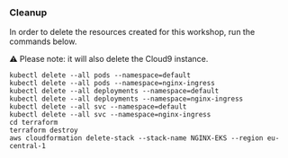 ### Cleanup

In order to delete the resources created for this workshop, run the commands below.  

:warning: Please note: it will also delete the Cloud9 instance.

```
kubectl delete --all pods --namespace=default
kubectl delete --all pods --namespace=nginx-ingress
kubectl delete --all deployments --namespace=default
kubectl delete --all deployments --namespace=nginx-ingress
kubectl delete --all svc --namespace=default
kubectl delete --all svc --namespace=nginx-ingress
cd terraform
terraform destroy
aws cloudformation delete-stack --stack-name NGINX-EKS --region eu-central-1
```

